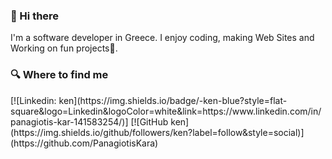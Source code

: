 ### 👋 Hi there

I'm a software developer in Greece. I enjoy coding, making Web Sites and Working on fun projects🎈.

<h3>🔍 Where to find me</h3>
[![Linkedin: ken](https://img.shields.io/badge/-ken-blue?style=flat-square&logo=Linkedin&logoColor=white&link=https://www.linkedin.com/in/panagiotis-kar-141583254/)]
[![GitHub ken](https://img.shields.io/github/followers/ken?label=follow&style=social)](https://github.com/PanagiotisKara)
